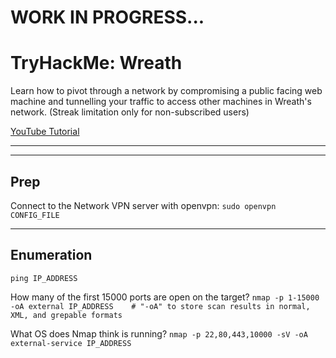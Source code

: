# WORK IN PROGRESS...
# TryHackMe: Wreath

Learn how to pivot through a network by compromising a public facing web machine and tunnelling your traffic to access other machines in Wreath's network. (Streak limitation only for non-subscribed users)

[YouTube Tutorial](https://youtube.com/playlist?list=PLsqUCyw0Jf9sMYXly0uuwfKMu34roGNwk)

* * * * * 
* * * * *

## Prep

Connect to the Network VPN server with openvpn:
```sudo openvpn CONFIG_FILE```

* * *

## Enumeration

```ping IP_ADDRESS```

How many of the first 15000 ports are open on the target?
```nmap -p 1-15000 -oA external IP_ADDRESS    # "-oA" to store scan results in normal, XML, and grepable formats```

What OS does Nmap think is running?
```nmap -p 22,80,443,10000 -sV -oA external-service IP_ADDRESS```

